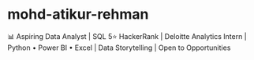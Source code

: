 # mohd-atikur-rehman
📊 Aspiring Data Analyst | SQL 5⭐ HackerRank | Deloitte Analytics Intern | Python • Power BI • Excel | Data Storytelling | Open to Opportunities
